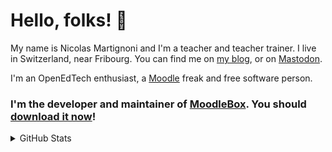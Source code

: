 # Hello, folks! :wave:

My name is Nicolas Martignoni and I'm a teacher and teacher trainer. I live in Switzerland, near Fribourg. You can find me on [my blog][blog], or on [Mastodon][mastodon].

I'm an OpenEdTech enthusiast, a [Moodle](https://moodle.org/) freak and free software person.

### I'm the developer and maintainer of [MoodleBox](https://github.com/moodlebox/moodlebox). You should [download it now](https://moodlebox.net/)!

<details>
    <summary>GitHub Stats</summary>
    <p align="center">
        <img alt="GitHub Stats" src="https://github-readme-stats.vercel.app/api?username=martignoni&show_icons=true&hide=issues&theme=dark">
    </p>
</details> 

<!--
<a href="https://github.com/martignoni/">
  <img src="https://github-readme-stats.vercel.app/api?username=martignoni&show_icons=true&title_color=24292f&text_color=24292f&icon_color=2bbc8a" alt="Nicolas Martignoni's Github stats"/>
</a>
-->

[tw]: https://twitter.com/nmartignoni
[gh]: https://github.com/martignoni
[blog]: https://blog.martignoni.net/
[mastodon]: https://tooting.ch/@nmartignoni
